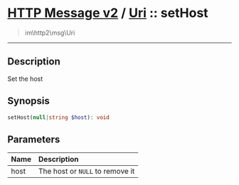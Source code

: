# [HTTP Message v2](http2.md) / [Uri](http2-Uri.md) :: setHost
 > im\http2\msg\Uri
____

## Description
Set the host

## Synopsis
```php
setHost(null|string $host): void
```

## Parameters
| Name | Description |
| :--- | :---------- |
| host | The host or `NULL` to remove it |
